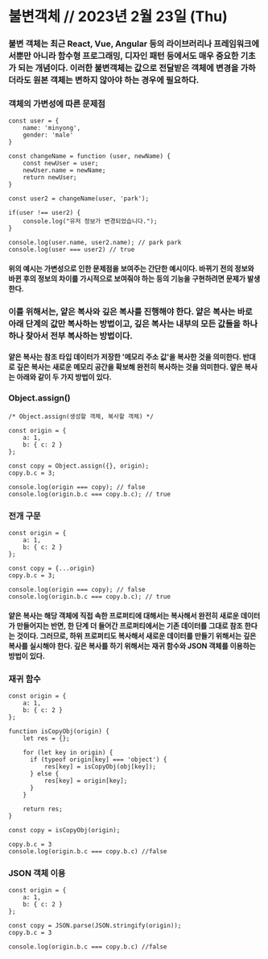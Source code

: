 # 불변객체 // 2023년 2월 23일 (Thu)

### 불변 객체는 최근 React, Vue, Angular 등의 라이브러리나 프레임워크에서뿐만 아니라 함수형 프로그래밍, 디자인 패턴 등에서도 매우 중요한 기초가 되는 개념이다. 이러한 불변객체는 값으로 전달받은 객체에 변경을 가하더라도 원본 객체는 변하지 않아야 하는 경우에 필요하다.

### 객체의 가변성에 따른 문제점

```
const user = {
    name: 'minyong',
    gender: 'male'
}

const changeName = function (user, newName) {
    const newUser = user;
    newUser.name = newName;
    return newUser;
}

const user2 = changeName(user, 'park');

if(user !== user2) {
    console.log("유저 정보가 변경되었습니다.");
}

console.log(user.name, user2.name); // park park
console.log(user === user2) // true

```

#### 위의 예시는 가변성으로 인한 문제점을 보여주는 간단한 예시이다. 바뀌기 전의 정보와 바뀐 후의 정보의 차이를 가시적으로 보여줘야 하는 등의 기능을 구현하려면 문제가 발생한다.

### 이를 위해서는, 얕은 복사와 깊은 복사를 진행해야 한다. 얕은 복사는 바로 아래 단계의 값만 복사하는 방법이고, 깊은 복사는 내부의 모든 값들을 하나하나 찾아서 전부 복사하는 방법이다.

#### 얕은 복사는 참조 타입 데이터가 저장한 '메모리 주소 값'을 복사한 것을 의미한다. 반대로 깊은 복사는 새로운 메모리 공간을 확보해 완전히 복사하는 것을 의미한다. 얖은 복사는 아래와 같이 두 가지 방법이 있다.

### Object.assign()

```
/* Object.assign(생성할 객체, 복사할 객체) */

const origin = {
    a: 1,
    b: { c: 2 }
};

const copy = Object.assign({}, origin);
copy.b.c = 3;

console.log(origin === copy); // false
console.log(origin.b.c === copy.b.c); // true
```

### 전개 구문

```
const origin = {
    a: 1,
    b: { c: 2 }
};

const copy = {...origin}
copy.b.c = 3;

console.log(origin === copy); // false
console.log(origin.b.c === copy.b.c); // true
```

#### 얕은 복사는 해당 객체에 직접 속한 프로퍼티에 대해서는 복사해서 완전히 새로운 데이터가 만들어지는 반면, 한 단계 더 들어간 프로퍼티에서는 기존 데이터를 그대로 참조 한다는 것이다. 그러므로, 하위 프로퍼티도 복사해서 새로운 데이터를 만들기 위해서는 깊은 복사를 실시해야 한다. 깊은 복사를 하기 위해서는 재귀 함수와 JSON 객체를 이용하는 방법이 있다.

### 재귀 함수

```
const origin = {
    a: 1,
    b: { c: 2 }
};

function isCopyObj(origin) {
    let res = {};

    for (let key in origin) {
      if (typeof origin[key] === 'object') {
          res[key] = isCopyObj(obj[key]);
      } else {
          res[key] = origin[key];
      }
    }

    return res;
}

const copy = isCopyObj(origin);

copy.b.c = 3
console.log(origin.b.c === copy.b.c) //false

```

### JSON 객체 이용

```
const origin = {
    a: 1,
    b: { c: 2 }
};

const copy = JSON.parse(JSON.stringify(origin));
copy.b.c = 3

console.log(origin.b.c === copy.b.c) //false
```
